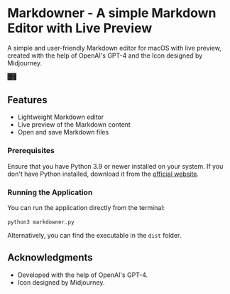 # Markdowner - A simple Markdown Editor with Live Preview


A simple and user-friendly Markdown editor for macOS with live preview, created with the help of OpenAI's GPT-4 and the Icon designed by Midjourney.

<img src="./assets/markdowner.png" alt="preview of app" style="width: 20px" />

## Features

- Lightweight Markdown editor
- Live preview of the Markdown content
- Open and save Markdown files


### Prerequisites

Ensure that you have Python 3.9 or newer installed on your system. If you don't have Python installed, download it from the [official website](https://www.python.org/downloads/).


### Running the Application

You can run the application directly from the terminal:

`python3 markdowner.py`

Alternatively, you can find the executable in the `dist` folder.

## Acknowledgments

- Developed with the help of OpenAI's GPT-4.
- Icon designed by Midjourney.



